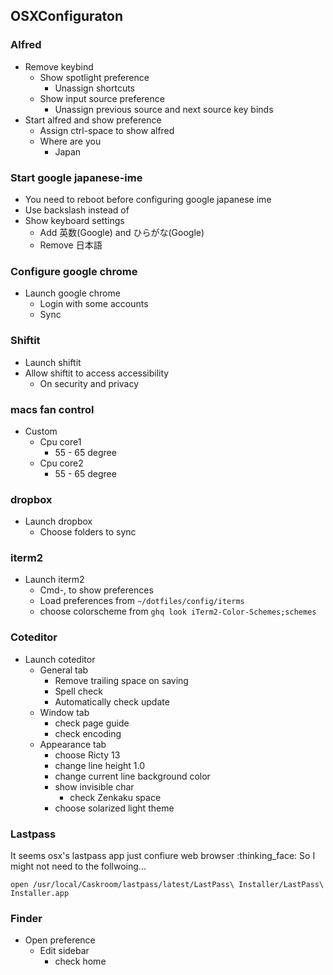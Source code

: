 
## OSXConfiguraton

### Alfred
- Remove keybind
  - Show spotlight preference
    - Unassign shortcuts
  - Show input source preference
    - Unassign previous source and next source key binds
- Start alfred and show preference
  - Assign ctrl-space to show alfred
  - Where are you
    - Japan

### Start google japanese-ime
- You need to reboot before configuring google japanese ime
- Use backslash instead of
- Show keyboard settings
  - Add 英数(Google) and ひらがな(Google)
  - Remove 日本語

### Configure google chrome
- Launch google chrome
  - Login with some accounts
  - Sync

### Shiftit
- Launch shiftit
- Allow shiftit to access accessibility
  - On security and privacy

### macs fan control
- Custom
  - Cpu core1
    - 55 - 65 degree
  - Cpu core2
    - 55 - 65 degree

### dropbox
- Launch dropbox
  - Choose folders to sync

### iterm2
- Launch iterm2
  - Cmd-, to show preferences
  - Load preferences from `~/dotfiles/config/iterms`
  - choose colorscheme from `ghq look iTerm2-Color-Schemes;schemes`

### Coteditor
- Launch coteditor
  - General tab
    - Remove trailing space on saving
    - Spell check
    - Automatically check update
  - Window tab
    - check page guide
    - check encoding
  - Appearance tab
    - choose Ricty 13
    - change line height 1.0
    - change current line background color
    - show invisible char
      - check Zenkaku space
    - choose solarized light theme

### Lastpass
It seems osx's lastpass app just confiure web browser :thinking_face:
So I might not need to the follwoing...

```
open /usr/local/Caskroom/lastpass/latest/LastPass\ Installer/LastPass\ Installer.app
```
### Finder
- Open preference
  - Edit sidebar
    - check home

